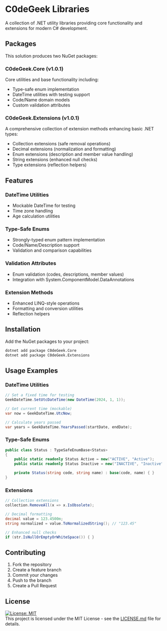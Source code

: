 # C0deGeek Libraries

A collection of .NET utility libraries providing core functionality and extensions for modern C# development.

## Packages

This solution produces two NuGet packages:

### C0deGeek.Core (v1.0.1)
Core utilities and base functionality including:
- Type-safe enum implementation
- DateTime utilities with testing support
- Code/Name domain models
- Custom validation attributes

### C0deGeek.Extensions (v1.0.1)
A comprehensive collection of extension methods enhancing basic .NET types:
- Collection extensions (safe removal operations)
- Decimal extensions (normalization and formatting)
- Enum extensions (description and member value handling)
- String extensions (enhanced null checks)
- Type extensions (reflection helpers)

## Features

### DateTime Utilities
- Mockable DateTime for testing
- Time zone handling
- Age calculation utilities

### Type-Safe Enums
- Strongly-typed enum pattern implementation
- Code/Name/Description support
- Validation and comparison capabilities

### Validation Attributes
- Enum validation (codes, descriptions, member values)
- Integration with System.ComponentModel.DataAnnotations

### Extension Methods
- Enhanced LINQ-style operations
- Formatting and conversion utilities
- Reflection helpers

## Installation

Add the NuGet packages to your project:

```bash
dotnet add package C0deGeek.Core
dotnet add package C0deGeek.Extensions
```

## Usage Examples

### DateTime Utilities
```csharp
// Set a fixed time for testing
GeekDateTime.SetUtcDateTime(new DateTime(2024, 1, 1));

// Get current time (mockable)
var now = GeekDateTime.UtcNow;

// Calculate years passed
var years = GeekDateTime.YearsPassed(startDate, endDate);
```

### Type-Safe Enums
```csharp
public class Status : TypeSafeEnumBase<Status>
{
    public static readonly Status Active = new("ACTIVE", "Active");
    public static readonly Status Inactive = new("INACTIVE", "Inactive");

    private Status(string code, string name) : base(code, name) { }
}
```

### Extensions
```csharp
// Collection extensions
collection.RemoveAll(x => x.IsObsolete);

// Decimal formatting
decimal value = 123.4500m;
string normalized = value.ToNormalizedString(); // "123.45"

// Enhanced null checks
if (str.IsNullOrEmptyOrWhiteSpace()) { }
```

## Contributing

1. Fork the repository
2. Create a feature branch
3. Commit your changes
4. Push to the branch
5. Create a Pull Request

## License

[![License: MIT](https://img.shields.io/badge/License-MIT-yellow.svg)](https://opensource.org/licenses/MIT)  
This project is licensed under the MIT License - see the [LICENSE.md](LICENSE.MD) file for details.